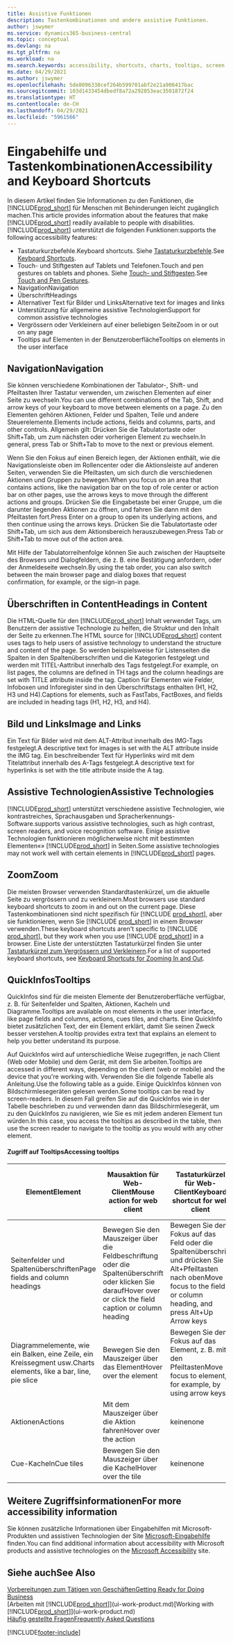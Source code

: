 ```yaml
---
title: Assistive Funktionen
description: Tastenkombinationen und andere assistive Funktionen.
author: jswymer
ms.service: dynamics365-business-central
ms.topic: conceptual
ms.devlang: na
ms.tgt_pltfrm: na
ms.workload: na
ms.search.keywords: accessibility, shortcuts, charts, tooltips, screen reader
ms.date: 04/29/2021
ms.author: jswymer
ms.openlocfilehash: 5de8096338cef264b599701abf2e21a906417bac
ms.sourcegitcommit: 103d1433454dbedf8a72a292853eac3501872f24
ms.translationtype: HT
ms.contentlocale: de-CH
ms.lasthandoff: 04/29/2021
ms.locfileid: "5961566"
---
```

# <a name="accessibility-and-keyboard-shortcuts"></a><span data-ttu-id="366b6-103">Eingabehilfe und Tastenkombinationen</span><span class="sxs-lookup"><span data-stu-id="366b6-103">Accessibility and Keyboard Shortcuts</span></span>

<span data-ttu-id="366b6-104">In diesem Artikel finden Sie Informationen zu den Funktionen, die [!INCLUDE[prod_short](includes/prod_short.md)] für Menschen mit Behinderungen leicht zugänglich machen.</span><span class="sxs-lookup"><span data-stu-id="366b6-104">This article provides information about the features that make [!INCLUDE[prod_short](includes/prod_short.md)] readily available to people with disabilities.</span></span> [!INCLUDE[prod_short](includes/prod_short.md)] <span data-ttu-id="366b6-105">unterstützt die folgenden Funktionen:</span><span class="sxs-lookup"><span data-stu-id="366b6-105">supports the following accessibility features:</span></span>  

- <span data-ttu-id="366b6-106">Tastaturkurzbefehle.</span><span class="sxs-lookup"><span data-stu-id="366b6-106">Keyboard shortcuts.</span></span> <span data-ttu-id="366b6-107">Siehe [Tastaturkurzbefehle](keyboard-shortcuts.md).</span><span class="sxs-lookup"><span data-stu-id="366b6-107">See [Keyboard Shortcuts](keyboard-shortcuts.md).</span></span>
- <span data-ttu-id="366b6-108">Touch- und Stiftgesten auf Tablets und Telefonen.</span><span class="sxs-lookup"><span data-stu-id="366b6-108">Touch and pen gestures on tablets and phones.</span></span> <span data-ttu-id="366b6-109">Siehe [Touch- und Stiftgesten](touch-gestures.md).</span><span class="sxs-lookup"><span data-stu-id="366b6-109">See [Touch and Pen Gestures](touch-gestures.md).</span></span>
- <span data-ttu-id="366b6-110">Navigation</span><span class="sxs-lookup"><span data-stu-id="366b6-110">Navigation</span></span>  
- <span data-ttu-id="366b6-111">Überschrift</span><span class="sxs-lookup"><span data-stu-id="366b6-111">Headings</span></span>  
- <span data-ttu-id="366b6-112">Alternativer Text für Bilder und Links</span><span class="sxs-lookup"><span data-stu-id="366b6-112">Alternative text for images and links</span></span>  
- <span data-ttu-id="366b6-113">Unterstützung für allgemeine assistive Technologien</span><span class="sxs-lookup"><span data-stu-id="366b6-113">Support for common assistive technologies</span></span> 
- <span data-ttu-id="366b6-114">Vergrössern oder Verkleinern auf einer beliebigen Seite</span><span class="sxs-lookup"><span data-stu-id="366b6-114">Zoom in or out on any page</span></span>
- <span data-ttu-id="366b6-115">Tooltips auf Elementen in der Benutzeroberfläche</span><span class="sxs-lookup"><span data-stu-id="366b6-115">Tooltips on elements in the user interface</span></span>

## <a name="navigation"></a><a name="Navigation"></a> <span data-ttu-id="366b6-116">Navigation</span><span class="sxs-lookup"><span data-stu-id="366b6-116">Navigation</span></span>
  
<span data-ttu-id="366b6-117">Sie können verschiedene Kombinationen der Tabulator-, Shift- und Pfeiltasten Ihrer Tastatur verwenden, um zwischen Elementen auf einer Seite zu wechseln.</span><span class="sxs-lookup"><span data-stu-id="366b6-117">You can use different combinations of the Tab, Shift, and arrow keys of your keyboard to move between elements on a page.</span></span> <span data-ttu-id="366b6-118">Zu den Elementen gehören Aktionen, Felder und Spalten, Teile und andere Steuerelemente.</span><span class="sxs-lookup"><span data-stu-id="366b6-118">Elements include actions, fields and columns, parts, and other controls.</span></span> <span data-ttu-id="366b6-119">Allgemein gilt: Drücken Sie die Tabulatortaste oder Shift+Tab, um zum nächsten oder vorherigen Element zu wechseln.</span><span class="sxs-lookup"><span data-stu-id="366b6-119">In general, press Tab or Shift+Tab to move to the next or previous element.</span></span>

<span data-ttu-id="366b6-120">Wenn Sie den Fokus auf einen Bereich legen, der Aktionen enthält, wie die Navigationsleiste oben im Rollencenter oder die Aktionsleiste auf anderen Seiten, verwenden Sie die Pfeiltasten, um sich durch die verschiedenen Aktionen und Gruppen zu bewegen.</span><span class="sxs-lookup"><span data-stu-id="366b6-120">When you focus on an area that contains actions, like the navigation bar on the top of role center or action bar on other pages, use the arrows keys to move through the different actions and groups.</span></span> <span data-ttu-id="366b6-121">Drücken Sie die Eingabetaste bei einer Gruppe, um die darunter liegenden Aktionen zu öffnen, und fahren Sie dann mit den Pfeiltasten fort.</span><span class="sxs-lookup"><span data-stu-id="366b6-121">Press Enter on a group to open its underlying actions, and then continue using the arrows keys.</span></span> <span data-ttu-id="366b6-122">Drücken Sie die Tabulatortaste oder Shift+Tab, um sich aus dem Aktionsbereich herauszubewegen.</span><span class="sxs-lookup"><span data-stu-id="366b6-122">Press Tab or Shift+Tab to move out of the action area.</span></span>

<span data-ttu-id="366b6-123">Mit Hilfe der Tabulatorreihenfolge können Sie auch zwischen der Hauptseite des Browsers und Dialogfeldern, die z. B. eine Bestätigung anfordern, oder der Anmeldeseite wechseln.</span><span class="sxs-lookup"><span data-stu-id="366b6-123">By using the tab order, you can also switch between the main browser page and dialog boxes that request confirmation, for example, or the sign-in page.</span></span>  

## <a name="headings-in-content"></a><a name="Headings"></a> <span data-ttu-id="366b6-124">Überschriften in Content</span><span class="sxs-lookup"><span data-stu-id="366b6-124">Headings in Content</span></span>

<span data-ttu-id="366b6-125">Die HTML-Quelle für den [!INCLUDE[prod_short](includes/prod_short.md)] Inhalt verwendet Tags, um Benutzern der assistive Technologie zu helfen, die Struktur und den Inhalt der Seite zu erkennen.</span><span class="sxs-lookup"><span data-stu-id="366b6-125">The HTML source for [!INCLUDE[prod_short](includes/prod_short.md)] content uses tags to help users of assistive technology to understand the structure and content of the page.</span></span> <span data-ttu-id="366b6-126">So werden beispielsweise für Listenseiten die Spalten in den Spaltenüberschriften und die Kategorien festgelegt und werden mit TITEL-Aattribut innerhalb des Tags festgelegt.</span><span class="sxs-lookup"><span data-stu-id="366b6-126">For example, on list pages, the columns are defined in TH tags and the column headings are set with TITLE attribute inside the tag.</span></span> <span data-ttu-id="366b6-127">Caption für Elementen wie Felder, Infoboxen und Inforegister sind in den Überschriftstags enthalten (H1, H2, H3 und H4).</span><span class="sxs-lookup"><span data-stu-id="366b6-127">Captions for elements, such as FastTabs, FactBoxes, and fields are included in heading tags (H1, H2, H3, and H4).</span></span>  

## <a name="image-and-links"></a><a name="Images"></a> <span data-ttu-id="366b6-128">Bild und Links</span><span class="sxs-lookup"><span data-stu-id="366b6-128">Image and Links</span></span>

<span data-ttu-id="366b6-129">Ein Text für Bilder wird mit dem ALT-Attribut innerhalb des IMG-Tags festgelegt.</span><span class="sxs-lookup"><span data-stu-id="366b6-129">A descriptive text for images is set with the ALT attribute inside the IMG tag.</span></span> <span data-ttu-id="366b6-130">Ein beschreibender Text für Hyperlinks wird mit dem Titelattribut innerhalb des A-Tags festgelegt.</span><span class="sxs-lookup"><span data-stu-id="366b6-130">A descriptive text for hyperlinks is set with the title attribute inside the A tag.</span></span>  

## <a name="assistive-technologies"></a><a name="AssistiveTech"></a> <span data-ttu-id="366b6-131">Assistive Technologien</span><span class="sxs-lookup"><span data-stu-id="366b6-131">Assistive Technologies</span></span>

[!INCLUDE[prod_short](includes/prod_short.md)] <span data-ttu-id="366b6-132">unterstützt verschiedene assistive Technologien, wie kontrastreiches, Sprachausgaben und Spracherkennungs-Software.</span><span class="sxs-lookup"><span data-stu-id="366b6-132">supports various assistive technologies, such as high contrast, screen readers, and voice recognition software.</span></span> <span data-ttu-id="366b6-133">Einige assistive Technologien funktionieren möglicherweise nicht mit bestimmten Elementen«» [!INCLUDE[prod_short](includes/prod_short.md)] in Seiten.</span><span class="sxs-lookup"><span data-stu-id="366b6-133">Some assistive technologies may not work well with certain elements in [!INCLUDE[prod_short](includes/prod_short.md)] pages.</span></span>  

## <a name="zoom"></a><a name="zoom"></a> <span data-ttu-id="366b6-134">Zoom</span><span class="sxs-lookup"><span data-stu-id="366b6-134">Zoom</span></span>

<span data-ttu-id="366b6-135">Die meisten Browser verwenden Standardtastenkürzel, um die aktuelle Seite zu vergrössern und zu verkleinern.</span><span class="sxs-lookup"><span data-stu-id="366b6-135">Most browsers use standard keyboard shortcuts to zoom in and out on the current page.</span></span> <span data-ttu-id="366b6-136">Diese Tastenkombinationen sind nicht spezifisch für [!INCLUDE [prod_short](includes/prod_short.md)], aber sie funktionieren, wenn Sie [!INCLUDE [prod_short](includes/prod_short.md)] in einem Browser verwenden.</span><span class="sxs-lookup"><span data-stu-id="366b6-136">These keyboard shortcuts aren't specific to [!INCLUDE [prod_short](includes/prod_short.md)], but they work when you use [!INCLUDE [prod_short](includes/prod_short.md)] in a browser.</span></span> <span data-ttu-id="366b6-137">Eine Liste der unterstützten Tastaturkürzel finden Sie unter [Tastaturkürzel zum Vergrössern und Verkleinern](keyboard-shortcuts.md#zoomshortcuts).</span><span class="sxs-lookup"><span data-stu-id="366b6-137">For a list of supported keyboard shortcuts, see [Keyboard Shortcuts for Zooming In and Out](keyboard-shortcuts.md#zoomshortcuts).</span></span>

## <a name="tooltips"></a><span data-ttu-id="366b6-138">QuickInfos</span><span class="sxs-lookup"><span data-stu-id="366b6-138">Tooltips</span></span>

<span data-ttu-id="366b6-139">QuickInfos sind für die meisten Elemente der Benutzeroberfläche verfügbar, z. B. für Seitenfelder und Spalten, Aktionen, Kacheln und Diagramme.</span><span class="sxs-lookup"><span data-stu-id="366b6-139">Tooltips are available on most elements in the user interface, like page fields and columns, actions, cues tiles, and charts.</span></span> <span data-ttu-id="366b6-140">Eine QuickInfo bietet zusätzlichen Text, der ein Element erklärt, damit Sie seinen Zweck besser verstehen.</span><span class="sxs-lookup"><span data-stu-id="366b6-140">A tooltip provides extra text that explains an element to help you better understand its purpose.</span></span> 

<span data-ttu-id="366b6-141">Auf QuickInfos wird auf unterschiedliche Weise zugegriffen, je nach Client (Web oder Mobile) und dem Gerät, mit dem Sie arbeiten.</span><span class="sxs-lookup"><span data-stu-id="366b6-141">Tooltips are accessed in different ways, depending on the client (web or mobile) and the device that you're working with.</span></span> <span data-ttu-id="366b6-142">Verwenden Sie die folgende Tabelle als Anleitung.</span><span class="sxs-lookup"><span data-stu-id="366b6-142">Use the following table as a guide.</span></span> <span data-ttu-id="366b6-143">Einige QuickInfos können von Bildschirmlesegeräten gelesen werden.</span><span class="sxs-lookup"><span data-stu-id="366b6-143">Some tooltips can be read by screen-readers.</span></span> <span data-ttu-id="366b6-144">In diesem Fall greifen Sie auf die QuickInfos wie in der Tabelle beschrieben zu und verwenden dann das Bildschirmlesegerät, um zu den QuickInfos zu navigieren, wie Sie es mit jedem anderen Element tun würden.</span><span class="sxs-lookup"><span data-stu-id="366b6-144">In this case, you access the tooltips as described in the table, then use the screen reader to navigate to the tooltip as you would with any other element.</span></span>

#### <a name="accessing-tooltips"></a><span data-ttu-id="366b6-145">Zugriff auf Tooltips</span><span class="sxs-lookup"><span data-stu-id="366b6-145">Accessing tooltips</span></span>

|<span data-ttu-id="366b6-146">Element</span><span class="sxs-lookup"><span data-stu-id="366b6-146">Element</span></span>|<span data-ttu-id="366b6-147">Mausaktion für Web-Client</span><span class="sxs-lookup"><span data-stu-id="366b6-147">Mouse action for web client</span></span>|<span data-ttu-id="366b6-148">Tastaturkürzel für Web-Client</span><span class="sxs-lookup"><span data-stu-id="366b6-148">Keyboard shortcut for web client</span></span>|<span data-ttu-id="366b6-149">Touch-Geste auf Tablet/Telefon für Mobile-App</span><span class="sxs-lookup"><span data-stu-id="366b6-149">Touch gesture on tablet/phone for mobile app</span></span>|<span data-ttu-id="366b6-150">Unterstützung für Bildschirmleser</span><span class="sxs-lookup"><span data-stu-id="366b6-150">Screen reader support</span></span>|
|-------|-----------------|------------|--------------------------|---------------------|
|<span data-ttu-id="366b6-151">Seitenfelder und Spaltenüberschriften</span><span class="sxs-lookup"><span data-stu-id="366b6-151">Page fields and column headings</span></span>|<span data-ttu-id="366b6-152">Bewegen Sie den Mauszeiger über die Feldbeschriftung oder die Spaltenüberschrift oder klicken Sie darauf</span><span class="sxs-lookup"><span data-stu-id="366b6-152">Hover over or click the field caption or column heading</span></span>|<span data-ttu-id="366b6-153">Bewegen Sie den Fokus auf das Feld oder die Spaltenüberschrift und drücken Sie Alt+Pfeiltasten nach oben</span><span class="sxs-lookup"><span data-stu-id="366b6-153">Move focus to the field or column heading, and press Alt+Up Arrow keys</span></span>|<span data-ttu-id="366b6-154">Tippen Sie auf die Feldbeschriftung</span><span class="sxs-lookup"><span data-stu-id="366b6-154">Tap the field caption</span></span> |<span data-ttu-id="366b6-155">ja</span><span class="sxs-lookup"><span data-stu-id="366b6-155">yes</span></span>|
|<span data-ttu-id="366b6-156">Diagrammelemente, wie ein Balken, eine Zeile, ein Kreissegment usw.</span><span class="sxs-lookup"><span data-stu-id="366b6-156">Charts elements, like a bar, line, pie slice</span></span>|<span data-ttu-id="366b6-157">Bewegen Sie den Mauszeiger über das Element</span><span class="sxs-lookup"><span data-stu-id="366b6-157">Hover over the element</span></span>|<span data-ttu-id="366b6-158">Bewegen Sie den Fokus auf das Element, z. B. mit den Pfeiltasten</span><span class="sxs-lookup"><span data-stu-id="366b6-158">Move focus to element, for example, by using arrow keys</span></span>|<span data-ttu-id="366b6-159">Tippen und halten Sie das Element</span><span class="sxs-lookup"><span data-stu-id="366b6-159">Tap and hold the element</span></span>|<span data-ttu-id="366b6-160">ja</span><span class="sxs-lookup"><span data-stu-id="366b6-160">yes</span></span>|
|<span data-ttu-id="366b6-161">Aktionen</span><span class="sxs-lookup"><span data-stu-id="366b6-161">Actions</span></span>|<span data-ttu-id="366b6-162">Mit dem Mauszeiger über die Aktion fahren</span><span class="sxs-lookup"><span data-stu-id="366b6-162">Hover over the action</span></span>|<span data-ttu-id="366b6-163">keine</span><span class="sxs-lookup"><span data-stu-id="366b6-163">none</span></span>|<span data-ttu-id="366b6-164">keine</span><span class="sxs-lookup"><span data-stu-id="366b6-164">none</span></span> |<span data-ttu-id="366b6-165">keine</span><span class="sxs-lookup"><span data-stu-id="366b6-165">no</span></span>|
|<span data-ttu-id="366b6-166">Cue-Kacheln</span><span class="sxs-lookup"><span data-stu-id="366b6-166">Cue tiles</span></span>|<span data-ttu-id="366b6-167">Bewegen Sie den Mauszeiger über die Kachel</span><span class="sxs-lookup"><span data-stu-id="366b6-167">Hover over the tile</span></span> |<span data-ttu-id="366b6-168">keine</span><span class="sxs-lookup"><span data-stu-id="366b6-168">none</span></span>|<span data-ttu-id="366b6-169">keine</span><span class="sxs-lookup"><span data-stu-id="366b6-169">none</span></span>|<span data-ttu-id="366b6-170">keine</span><span class="sxs-lookup"><span data-stu-id="366b6-170">no</span></span>|


<!--
- With a mouse, hover over the element.
- With keyboard, press the Alt+Up Arrow keys.
- On a tablet or phone, tap and hold on the element. To learn about more gestures, see [Touch and Pen Gestures](touch-gestures.md)

-->

## <a name="for-more-accessibility-information"></a><span data-ttu-id="366b6-171">Weitere Zugriffsinformationen</span><span class="sxs-lookup"><span data-stu-id="366b6-171">For more accessibility information</span></span>

<span data-ttu-id="366b6-172">Sie können zusätzliche Informationen über Eingabehilfen mit Microsoft-Produkten und assistiven Technologien der Site [Microsoft-Eingabehilfe](https://go.microsoft.com/fwlink/?LinkId=262160) finden.</span><span class="sxs-lookup"><span data-stu-id="366b6-172">You can find additional information about accessibility with Microsoft products and assistive technologies on the [Microsoft Accessibility](https://go.microsoft.com/fwlink/?LinkId=262160) site.</span></span>

## <a name="see-also"></a><span data-ttu-id="366b6-173">Siehe auch</span><span class="sxs-lookup"><span data-stu-id="366b6-173">See Also</span></span>

[<span data-ttu-id="366b6-174">Vorbereitungen zum Tätigen von Geschäften</span><span class="sxs-lookup"><span data-stu-id="366b6-174">Getting Ready for Doing Business</span></span>](ui-get-ready-business.md)  
<span data-ttu-id="366b6-175">[Arbeiten mit [!INCLUDE[prod_short](includes/prod_short.md)]](ui-work-product.md)</span><span class="sxs-lookup"><span data-stu-id="366b6-175">[Working with [!INCLUDE[prod_short](includes/prod_short.md)]](ui-work-product.md)</span></span>  
[<span data-ttu-id="366b6-176">Häufig gestellte Fragen</span><span class="sxs-lookup"><span data-stu-id="366b6-176">Frequently Asked Questions</span></span>](across-faq.md)  

[!INCLUDE[footer-include](includes/footer-banner.md)]
